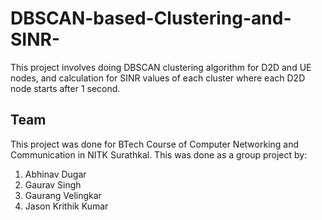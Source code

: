 # DBSCAN-based-Clustering-and-SINR-

This project involves doing DBSCAN clustering algorithm for D2D and UE nodes, and calculation for SINR values of each cluster where each D2D node starts after 1 second.
## Team
This project was done for BTech Course of Computer Networking and Communication in NITK Surathkal. This was done as a group project by:
1) Abhinav Dugar
2) Gaurav Singh
3) Gaurang Velingkar
4) Jason Krithik Kumar

